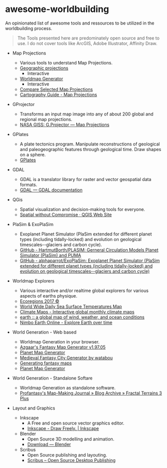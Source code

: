 # awesome-worldbuilding
An opinionated list of awesome tools and ressources to be utilized in the worldbuilding process.



> The Tools presented here are predominately open source and free to use. I do not cover tools like ArcGIS, Adobe Illustrator, Affinity Draw. 


- Map Projections
	- Various tools to understand Map Projections.
	- [Geographic projections](https://www.geo-projections.com/)
		- Interactive
	- [Worldmap Generator](https://www.worldmapgenerator.com)
		- Interactive
	- [Compare Selected Map Projections](https://map-projections.net/imglist.php)
	- [Cartography Guide - Map Projections](https://www.axismaps.com/guide/map-projections)

- GProjector
	- Transforms an input map image into any of about 200 global and regional map projections.
	- [NASA GISS: G.Projector — Map Projections](https://www.giss.nasa.gov/tools/gprojector/)

- GPlates
	- A plate tectonics program. Manipulate reconstructions of geological and paleogeographic features through geological time. Draw shapes on a sphere.
	- [GPlates](https://www.gplates.org/)

- GDAL
	- GDAL is a translator library for raster and vector geospatial data formats.
	- [GDAL — GDAL documentation](https://gdal.org/en/stable/)

- QGis
	- Spatial visualization and decision-making tools for everyone.
	- [Spatial without Compromise · QGIS Web Site](https://qgis.org/)

- PlaSim & ExoPlaSim
	- Exoplanet Planet Simulator (PlaSim extended for different planet types (including tidally-locked) and evolution on geological timescales--glaciers and carbon cycle).
	- [GitHub - HartmutBorth/PLASIM: Gerneral Circulation Models Planet Simulator (PlaSim) and PUMA](https://github.com/HartmutBorth/PLASIM)
	- [GitHub - alphaparrot/ExoPlaSim: Exoplanet Planet Simulator (PlaSim extended for different planet types (including tidally-locked) and evolution on geological timescales--glaciers and carbon cycle)](https://github.com/alphaparrot/ExoPlaSim)

- Worldmap Explorers
	- Various interactive and/or realtime global explorers for various aspects of earths physique.
	- [Ecoregions 2017 ©](https://ecoregions.appspot.com/)
	- [World Wide Daily Sea Surface Temperatures Map](https://www.eldoradoweather.com/climate/world-maps/world-sst.html)
	- [Climate Maps - Interactive global monthly climate maps](https://climatemaps.romgens.com/)
	- [earth :: a global map of wind, weather, and ocean conditions](https://earth.nullschool.net)
	- [Nimbo Earth Online - Explore Earth over time](https://maps.nimbo.earth)

- World Generation - Web based
	- Worldmap Generation in your browser.
	- [Azgaar's Fantasy Map Generator v1.97.05](https://azgaar.github.io/Fantasy-Map-Generator/)
	- [Planet Map Generator](https://topps.diku.dk/torbenm/maps.msp)
	- [Medieval Fantasy City Generator by watabou](https://watabou.itch.io/medieval-fantasy-city-generator)
	- [Generating fantasy maps](https://mewo2.com/notes/terrain/)
	- [Planet Map Generator](https://topps.diku.dk/torbenm/maps.msp)

- World Generation - Standalone Softare
	- Worldmap Generation as standalone software.
	- [Profantasy's Map-Making Journal » Blog Archive » Fractal Terrains 3 Plus](https://rpgmaps.profantasy.com/fractal-terrains-3-plus/)

- Layout and Graphics
	- Inkscape
		- A Free and open source vector graphics editor.
		- [Inkscape - Draw Freely. \| Inkscape](https://inkscape.org/)
	- Blender
		- Open Source 3D modelling and animation.
		- [Download — Blender](https://www.blender.org/download/)
	- Scribus
		- Open Source publishing and layouting.
		- [Scribus – Open Source Desktop Publishing](https://www.scribus.net/)
